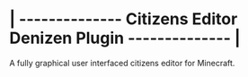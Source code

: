 
# | -------------- Citizens Editor Denizen Plugin -------------- | #

A fully graphical user interfaced citizens editor for Minecraft.
